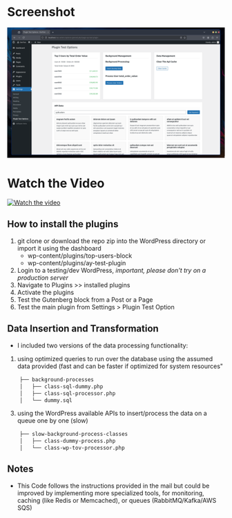 
# Screenshot

  

![Screenshot](screenshot.png)

  

# Watch the Video

[![Watch the video](https://i.ytimg.com/vi/I_5K5sLk-Dc/maxresdefault.jpg)](https://youtu.be/I_5K5sLk-Dc)

## How to install the plugins
1. git clone or download the repo zip into the WordPress directory or import it using the dashboard
	- wp-content/plugins/top-users-block
	- wp-content/plugins/ay-test-plugin
2. Login to a testing/dev WordPress, *important, please don't try on a production server* 
3. Navigate to Plugins >> installed plugins
4. Activate the plugins
5. Test the Gutenberg block from a Post or a Page
6. Test the main plugin from Settings > Plugin Test Option

## Data Insertion and Transformation
- I included two versions of the data processing functionality:
1. using optimized queries to run over the database using the assumed data provided (fast and can be faster if optimized for system resources"
```
    ├── background-processes
    │   ├── class-sql-dummy.php
    │   ├── class-sql-processor.php
    │   └── dummy.sql
```

3. using the WordPress available APIs to insert/process the data  on a queue one by one (slow)
```
    ├── slow-background-process-classes
    │   ├── class-dummy-process.php
    │   └── class-wp-tov-processor.php
```
## Notes
- This Code follows the instructions provided in the mail but could be improved by implementing more specialized tools, for monitoring, caching (like Redis or Memcached), or queues (RabbitMQ/Kafka/AWS SQS)
